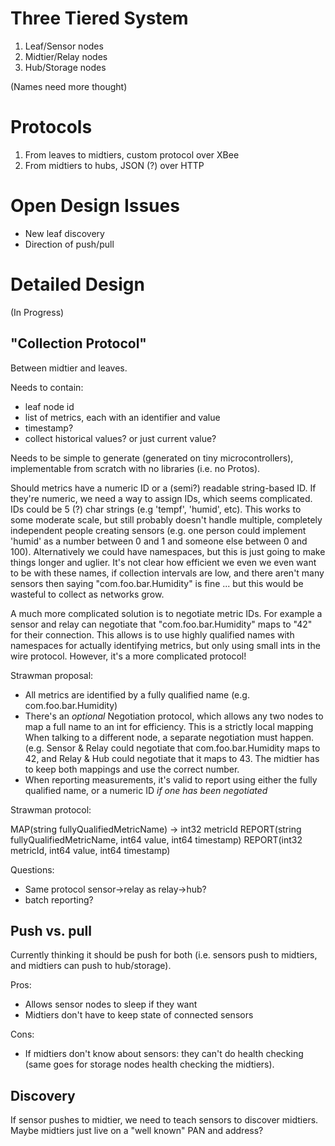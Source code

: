 Three Tiered System
===================
1. Leaf/Sensor nodes
2. Midtier/Relay nodes
3. Hub/Storage nodes

(Names need more thought)

Protocols
=========
1. From leaves to midtiers, custom protocol over XBee
2. From midtiers to hubs, JSON (?) over HTTP

Open Design Issues
==================
- New leaf discovery
- Direction of push/pull


Detailed Design
===============
(In Progress)

"Collection Protocol"
---------------------
Between midtier and leaves.

Needs to contain:

- leaf node id
- list of metrics, each with an identifier and value
- timestamp?
- collect historical values? or just current value?

Needs to be simple to generate (generated on tiny microcontrollers), implementable from scratch with no libraries (i.e. no Protos).


Should metrics have a numeric ID or a (semi?) readable string-based ID.  If they're numeric, we need a way to assign IDs, which seems complicated. IDs could be 5 (?) char strings (e.g 'tempf', 'humid', etc). This works to some moderate scale, but still probably doesn't handle multiple, completely independent people creating sensors (e.g. one person could implement 'humid' as a number between 0 and 1 and someone else between 0 and 100).  Alternatively we could have namespaces, but this is just going to make things longer and uglier. It's not clear how efficient we even we even want to be with these names, if collection intervals are low, and there aren't many sensors then saying "com.foo.bar.Humidity" is fine ... but this would be wasteful to collect as networks grow.

A much more complicated solution is to negotiate metric IDs.  For example a sensor and relay can negotiate that "com.foo.bar.Humidity" maps to "42" for their connection. This allows is to use highly qualified names with namespaces for actually identifying metrics, but only using small ints in the wire protocol. However, it's a more complicated protocol!

Strawman proposal:
- All metrics are identified by a fully qualified name (e.g. com.foo.bar.Humidity)
- There's an _optional_ Negotiation protocol, which allows any two nodes to map a full name to an int for efficiency.  This is a strictly local mapping  When talking to a different node, a separate negotiation must happen. (e.g. Sensor & Relay could negotiate that com.foo.bar.Humidity maps to 42, and Relay & Hub could negotiate that it maps to 43.  The midtier has to keep both mappings and use the correct number.
- When reporting measurements, it's valid to report using either the fully qualified name, or a numeric ID *if one has been negotiated*

Strawman protocol:

MAP(string fullyQualifiedMetricName) -> int32 metricId
REPORT(string fullyQualifiedMetricName, int64 value, int64 timestamp)
REPORT(int32 metricId, int64 value, int64 timestamp)

Questions:
- Same protocol sensor->relay as relay->hub?
- batch reporting?


Push vs. pull
-------------
Currently thinking it should be push for both (i.e. sensors push to midtiers, and midtiers can push to hub/storage).

Pros:

- Allows sensor nodes to sleep if they want
- Midtiers don't have to keep state of connected sensors

Cons:

- If midtiers don't know about sensors: they can't do health checking (same goes for storage nodes health checking the midtiers).


Discovery
---------
If sensor pushes to midtier, we need to teach sensors to discover midtiers.  Maybe midtiers just live on a "well known" PAN and address?

